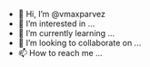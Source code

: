 - 👋 Hi, I’m @vmaxparvez
- 👀 I’m interested in ...
- 🌱 I’m currently learning ...
- 💞️ I’m looking to collaborate on ...
- 📫 How to reach me ...

<!---
vmaxparvez/vmaxparvez is a ✨ special ✨ repository because its `README.md` (this file) appears on your GitHub profile.
You can click the Preview link to take a look at your changes.
--->
